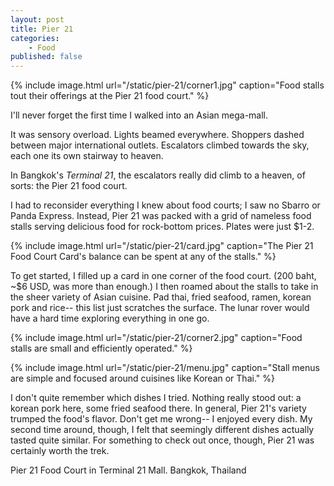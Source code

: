 ```yaml
---
layout: post
title: Pier 21
categories:
    - Food
published: false
---
```


{% include image.html url="/static/pier-21/corner1.jpg" caption="Food stalls tout their offerings at the Pier 21 food court." %}

I'll never forget the first time I walked into an Asian mega-mall.

It was sensory overload. Lights beamed everywhere. Shoppers dashed between major international outlets. Escalators climbed towards the sky, each one its own stairway to heaven.

In Bangkok's _Terminal 21_, the escalators really did climb to a heaven, of sorts: the Pier 21 food court.

I had to reconsider everything I knew about food courts; I saw no Sbarro or Panda Express. Instead, Pier 21 was packed with a grid of nameless food stalls serving delicious food for rock-bottom prices. Plates were just $1-2.

{% include image.html url="/static/pier-21/card.jpg" caption="The Pier 21 Food Court Card's balance can be spent at any of the stalls." %}

To get started, I filled up a card in one corner of the food court. (200 baht, ~$6 USD, was more than enough.) I then roamed about the stalls to take in the sheer variety of Asian cuisine. Pad thai, fried seafood, ramen, korean pork and rice-- this list just scratches the surface. The lunar rover would have a hard time exploring everything in one go.

{% include image.html url="/static/pier-21/corner2.jpg" caption="Food stalls are small and efficiently operated." %}

{% include image.html url="/static/pier-21/menu.jpg" caption="Stall menus are simple and focused around cuisines like Korean or Thai." %}

I don't quite remember which dishes I tried. Nothing really stood out: a korean pork here, some fried seafood there. In general, Pier 21's variety trumped the food's flavor. Don't get me wrong-- I enjoyed every dish. My second time around, though, I felt that seemingly different dishes actually tasted quite similar. For something to check out once, though, Pier 21 was certainly worth the trek.

Pier 21 Food Court in Terminal 21 Mall. Bangkok, Thailand
